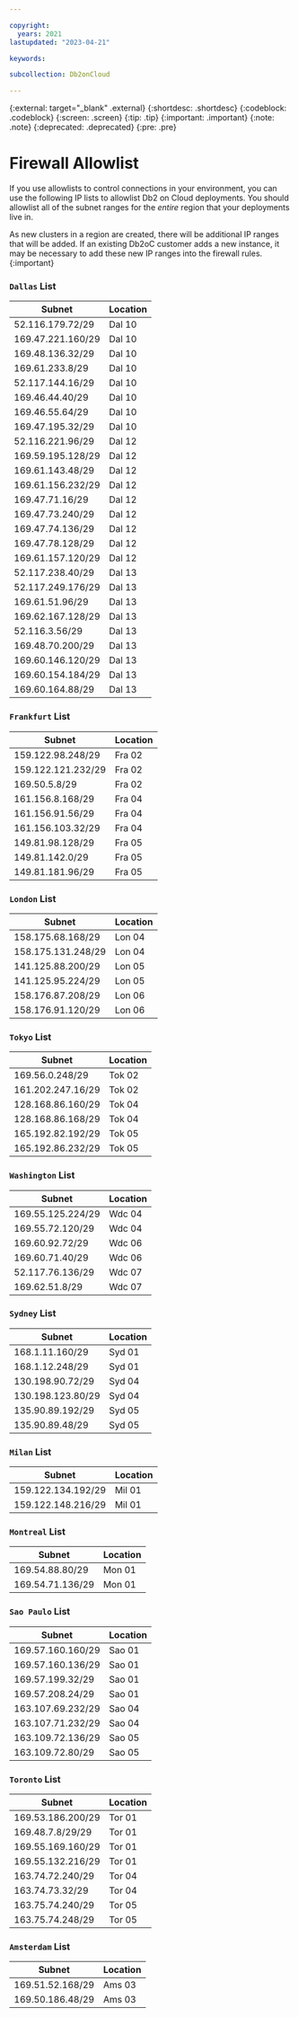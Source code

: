 ```yaml
---

copyright:
  years: 2021
lastupdated: "2023-04-21"

keywords:

subcollection: Db2onCloud

---
```


<!-- Attribute definitions --> 
{:external: target="_blank" .external}
{:shortdesc: .shortdesc}
{:codeblock: .codeblock}
{:screen: .screen}
{:tip: .tip}
{:important: .important}
{:note: .note}
{:deprecated: .deprecated}
{:pre: .pre}

# Firewall Allowlist

If you use allowlists to control connections in your environment, you can use the following IP lists to allowlist Db2 on Cloud deployments. You should allowlist all of the subnet ranges for the _entire_ region that your deployments live in.

As new clusters in a region are created, there will be additional IP ranges that will be added. If an existing Db2oC customer adds a new instance, it may be necessary to add these new IP ranges into the firewall rules.
{:important}

### `Dallas` List
Subnet | Location
-- | --
52.116.179.72/29 | Dal 10
169.47.221.160/29 | Dal 10
169.48.136.32/29 | Dal 10
169.61.233.8/29 | Dal 10
52.117.144.16/29 | Dal 10
169.46.44.40/29 | Dal 10
169.46.55.64/29 | Dal 10
169.47.195.32/29 | Dal 10
52.116.221.96/29 | Dal 12
169.59.195.128/29 | Dal 12
169.61.143.48/29 | Dal 12
169.61.156.232/29 | Dal 12
169.47.71.16/29 | Dal 12
169.47.73.240/29 | Dal 12
169.47.74.136/29 | Dal 12
169.47.78.128/29 | Dal 12
169.61.157.120/29 | Dal 12
52.117.238.40/29 | Dal 13
52.117.249.176/29 | Dal 13
169.61.51.96/29 | Dal 13
169.62.167.128/29 | Dal 13
52.116.3.56/29 | Dal 13
169.48.70.200/29 | Dal 13
169.60.146.120/29 | Dal 13
169.60.154.184/29 | Dal 13
169.60.164.88/29 | Dal 13


### `Frankfurt` List
Subnet | Location
-- | --
159.122.98.248/29 | Fra 02
159.122.121.232/29 | Fra 02
169.50.5.8/29 | Fra 02
161.156.8.168/29 | Fra 04
161.156.91.56/29 | Fra 04
161.156.103.32/29 | Fra 04
149.81.98.128/29 | Fra 05
149.81.142.0/29 | Fra 05
149.81.181.96/29 | Fra 05


### `London` List
Subnet | Location
-- | --
158.175.68.168/29 | Lon 04
158.175.131.248/29 | Lon 04
141.125.88.200/29 | Lon 05
141.125.95.224/29 | Lon 05
158.176.87.208/29 | Lon 06
158.176.91.120/29 | Lon 06



### `Tokyo` List
Subnet | Location
-- | --
169.56.0.248/29 | Tok 02
161.202.247.16/29 | Tok 02
128.168.86.160/29 | Tok 04
128.168.86.168/29 | Tok 04
165.192.82.192/29 | Tok 05
165.192.86.232/29 | Tok 05

### `Washington` List
Subnet | Location
-- | --
169.55.125.224/29 | Wdc 04
169.55.72.120/29 | Wdc 04
169.60.92.72/29 | Wdc 06
169.60.71.40/29 | Wdc 06
52.117.76.136/29 | Wdc 07
169.62.51.8/29 | Wdc 07


### `Sydney` List
Subnet | Location
-- | --
168.1.11.160/29 | Syd 01
168.1.12.248/29 | Syd 01
130.198.90.72/29 | Syd 04
130.198.123.80/29 | Syd 04
135.90.89.192/29 | Syd 05
135.90.89.48/29 | Syd 05


### `Milan` List
Subnet | Location
-- | --
159.122.134.192/29 | Mil 01
159.122.148.216/29 | Mil 01

### `Montreal` List
Subnet | Location
-- | --
169.54.88.80/29 | Mon 01
169.54.71.136/29 | Mon 01


### `Sao Paulo` List
Subnet | Location
-- | --
169.57.160.160/29 | Sao 01
169.57.160.136/29 | Sao 01
169.57.199.32/29 | Sao 01
169.57.208.24/29 | Sao 01
163.107.69.232/29 | Sao 04
163.107.71.232/29 | Sao 04
163.109.72.136/29 | Sao 05
163.109.72.80/29 | Sao 05


### `Toronto` List
Subnet | Location
-- | --
169.53.186.200/29 | Tor 01
169.48.7.8/29/29 | Tor 01 
169.55.169.160/29 | Tor 01
169.55.132.216/29 | Tor 01
163.74.72.240/29 | Tor 04
163.74.73.32/29 | Tor 04
163.75.74.240/29 | Tor 05
163.75.74.248/29 | Tor 05


### `Amsterdam` List
Subnet | Location
-- | --
169.51.52.168/29 | Ams 03
169.50.186.48/29 | Ams 03

